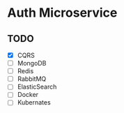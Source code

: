 # Auth Microservice

## TODO

- [x] CQRS
- [ ] MongoDB
- [ ] Redis
- [ ] RabbitMQ
- [ ] ElasticSearch
- [ ] Docker
- [ ] Kubernates
